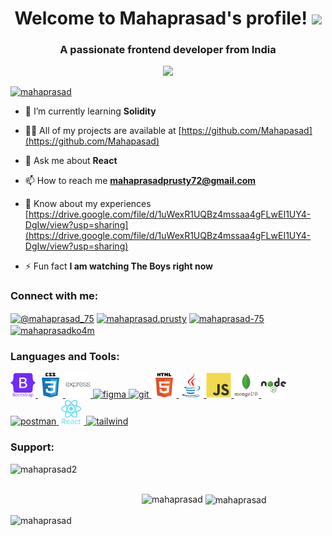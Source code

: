 
<h1 align="center">
  Welcome to Mahaprasad's profile!
  <img src="https://media.giphy.com/media/hvRJCLFzcasrR4ia7z/giphy.gif" width="28">
</h1>
<h3 align="center">A passionate frontend developer from India</h3>

<p align="center">
<img src="https://readme-typing-svg.herokuapp.com?font=Fira+Code&size=35&duration=4000&pause=1000&color=AA2AF7&center=true&width=530&height=60&lines=I'm+Mahaprasad+Prusty;An+Enthusiastic+Learner;A+Student+Developer;A+Problem+Solver">
</p>

<p align="left"> <a href="https://github.com/ryo-ma/github-profile-trophy"><img src="https://github-profile-trophy.vercel.app/?username=mahaprasad" alt="mahaprasad" /></a> </p>

- 🌱 I’m currently learning **Solidity**

- 👨‍💻 All of my projects are available at [https://github.com/Mahapasad](https://github.com/Mahapasad)

- 💬 Ask me about **React**

- 📫 How to reach me **mahaprasadprusty72@gmail.com**

- 📄 Know about my experiences [https://drive.google.com/file/d/1uWexR1UQBz4mssaa4gFLwEI1UY4-DgIw/view?usp=sharing](https://drive.google.com/file/d/1uWexR1UQBz4mssaa4gFLwEI1UY4-DgIw/view?usp=sharing)

- ⚡ Fun fact **I am watching The Boys right now**

<h3 align="left">Connect with me:</h3>
<p align="left">
<a href="https://twitter.com/@mahaprasad_75" target="blank"><img align="center" src="https://raw.githubusercontent.com/rahuldkjain/github-profile-readme-generator/master/src/images/icons/Social/twitter.svg" alt="@mahaprasad_75" height="30" width="40" /></a>
<a href="https://instagram.com/mahaprasad.prusty" target="blank"><img align="center" src="https://raw.githubusercontent.com/rahuldkjain/github-profile-readme-generator/master/src/images/icons/Social/instagram.svg" alt="mahaprasad.prusty" height="30" width="40" /></a>
<a href="https://www.leetcode.com/mahaprasad-75" target="blank"><img align="center" src="https://raw.githubusercontent.com/rahuldkjain/github-profile-readme-generator/master/src/images/icons/Social/leet-code.svg" alt="mahaprasad-75" height="30" width="40" /></a>
<a href="https://auth.geeksforgeeks.org/user/mahaprasadko4m" target="blank"><img align="center" src="https://raw.githubusercontent.com/rahuldkjain/github-profile-readme-generator/master/src/images/icons/Social/geeks-for-geeks.svg" alt="mahaprasadko4m" height="30" width="40" /></a>
</p>

<h3 align="left">Languages and Tools:</h3>
<p align="left"> <a href="https://getbootstrap.com" target="_blank" rel="noreferrer"> <img src="https://raw.githubusercontent.com/devicons/devicon/master/icons/bootstrap/bootstrap-plain-wordmark.svg" alt="bootstrap" width="40" height="40"/> </a> <a href="https://www.w3schools.com/css/" target="_blank" rel="noreferrer"> <img src="https://raw.githubusercontent.com/devicons/devicon/master/icons/css3/css3-original-wordmark.svg" alt="css3" width="40" height="40"/> </a> <a href="https://expressjs.com" target="_blank" rel="noreferrer"> <img src="https://raw.githubusercontent.com/devicons/devicon/master/icons/express/express-original-wordmark.svg" alt="express" width="40" height="40"/> </a> <a href="https://www.figma.com/" target="_blank" rel="noreferrer"> <img src="https://www.vectorlogo.zone/logos/figma/figma-icon.svg" alt="figma" width="40" height="40"/> </a> <a href="https://git-scm.com/" target="_blank" rel="noreferrer"> <img src="https://www.vectorlogo.zone/logos/git-scm/git-scm-icon.svg" alt="git" width="40" height="40"/> </a> <a href="https://www.w3.org/html/" target="_blank" rel="noreferrer"> <img src="https://raw.githubusercontent.com/devicons/devicon/master/icons/html5/html5-original-wordmark.svg" alt="html5" width="40" height="40"/> </a> <a href="https://www.java.com" target="_blank" rel="noreferrer"> <img src="https://raw.githubusercontent.com/devicons/devicon/master/icons/java/java-original.svg" alt="java" width="40" height="40"/> </a> <a href="https://developer.mozilla.org/en-US/docs/Web/JavaScript" target="_blank" rel="noreferrer"> <img src="https://raw.githubusercontent.com/devicons/devicon/master/icons/javascript/javascript-original.svg" alt="javascript" width="40" height="40"/> </a> <a href="https://www.mongodb.com/" target="_blank" rel="noreferrer"> <img src="https://raw.githubusercontent.com/devicons/devicon/master/icons/mongodb/mongodb-original-wordmark.svg" alt="mongodb" width="40" height="40"/> </a> <a href="https://nodejs.org" target="_blank" rel="noreferrer"> <img src="https://raw.githubusercontent.com/devicons/devicon/master/icons/nodejs/nodejs-original-wordmark.svg" alt="nodejs" width="40" height="40"/> </a> <a href="https://postman.com" target="_blank" rel="noreferrer"> <img src="https://www.vectorlogo.zone/logos/getpostman/getpostman-icon.svg" alt="postman" width="40" height="40"/> </a> <a href="https://reactjs.org/" target="_blank" rel="noreferrer"> <img src="https://raw.githubusercontent.com/devicons/devicon/master/icons/react/react-original-wordmark.svg" alt="react" width="40" height="40"/> </a> <a href="https://tailwindcss.com/" target="_blank" rel="noreferrer"> <img src="https://www.vectorlogo.zone/logos/tailwindcss/tailwindcss-icon.svg" alt="tailwind" width="40" height="40"/> </a> </p>

<h3 align="left">Support:</h3>
<p><a href="https://www.buymeacoffee.com/mahaprasad2"> <img align="left" src="https://cdn.buymeacoffee.com/buttons/v2/default-yellow.png" height="50" width="210" alt="mahaprasad2" /></a></p><br><br>

<p><img align="left" src="https://github-readme-stats.vercel.app/api/top-langs?username=mahaprasad&show_icons=true&locale=en&layout=compact" alt="mahaprasad" /></p>

<p>&nbsp;<img align="center" src="https://github-readme-stats.vercel.app/api?username=mahaprasad&show_icons=true&locale=en" alt="mahaprasad" /></p>

<p><img align="center" src="https://github-readme-streak-stats.herokuapp.com/?user=mahaprasad&" alt="mahaprasad" /></p>

